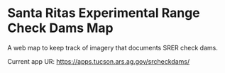 # Santa Ritas Experimental Range Check Dams Map
A web map to keep track of imagery that documents SRER check dams.

Current app UR: https://apps.tucson.ars.ag.gov/srcheckdams/
